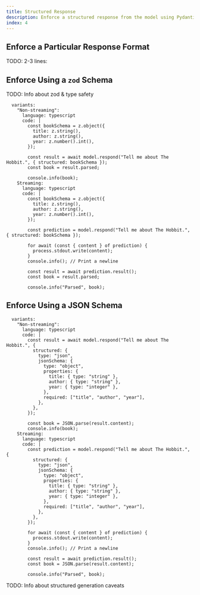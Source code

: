 ```yaml
---
title: Structured Response
description: Enforce a structured response from the model using Pydantic (Python), Zod (TypeScript), or JSON Schema
index: 4
---
```


## Enforce a Particular Response Format

TODO: 2-3 lines:

## Enforce Using a `zod` Schema

TODO: Info about zod & type safety

```lms_code_snippet
  variants:
    "Non-streaming":
      language: typescript
      code: |
        const bookSchema = z.object({
          title: z.string(),
          author: z.string(),
          year: z.number().int(),
        });

        const result = await model.respond("Tell me about The Hobbit.", { structured: bookSchema });
        const book = result.parsed;

        console.info(book);
    Streaming:
      language: typescript
      code: |
        const bookSchema = z.object({
          title: z.string(),
          author: z.string(),
          year: z.number().int(),
        });

        const prediction = model.respond("Tell me about The Hobbit.", { structured: bookSchema });

        for await (const { content } of prediction) {
          process.stdout.write(content);
        }
        console.info(); // Print a newline

        const result = await prediction.result();
        const book = result.parsed;

        console.info("Parsed", book);
```

## Enforce Using a JSON Schema

```lms_code_snippet
  variants:
    "Non-streaming":
      language: typescript
      code: |
        const result = await model.respond("Tell me about The Hobbit.", {
          structured: {
            type: "json",
            jsonSchema: {
              type: "object",
              properties: {
                title: { type: "string" },
                author: { type: "string" },
                year: { type: "integer" },
              },
              required: ["title", "author", "year"],
            },
          },
        });

        const book = JSON.parse(result.content);
        console.info(book);
    Streaming:
      language: typescript
      code: |
        const prediction = model.respond("Tell me about The Hobbit.", {
          structured: {
            type: "json",
            jsonSchema: {
              type: "object",
              properties: {
                title: { type: "string" },
                author: { type: "string" },
                year: { type: "integer" },
              },
              required: ["title", "author", "year"],
            },
          },
        });

        for await (const { content } of prediction) {
          process.stdout.write(content);
        }
        console.info(); // Print a newline

        const result = await prediction.result();
        const book = JSON.parse(result.content);

        console.info("Parsed", book);
```

TODO: Info about structured generation caveats

<!-- ## Overview

Once you have [downloaded and loaded](/docs/basics/index) a large language model,
you can use it to respond to input through the API. This article covers getting JSON structured output, but you can also
[request text completions](/docs/api/sdk/completion),
[request chat responses](/docs/api/sdk/chat-completion), and
[use a vision-language model to chat about images](/docs/api/sdk/image-input).

### Usage

Certain models are trained to output valid JSON data that conforms to
a user-provided schema, which can be used programmatically in applications
that need structured data. This structured data format is supported by both
[`complete`](/docs/api/sdk/completion) and [`respond`](/docs/api/sdk/chat-completion)
methods, and relies on Pydantic in Python and Zod in TypeScript.

```lms_code_snippet
  variants:
    TypeScript:
      language: typescript
      code: |
        import { LMStudioClient } from "@lmstudio/sdk";
        import { z } from "zod";

        const Book = z.object({
          title: z.string(),
          author: z.string(),
          year: z.number().int()
        })

        const client = new LMStudioClient();
        const llm = await client.llm.model();

        const response = await llm.respond(
          "Tell me about The Hobbit.",
          { structured: Book },
        )

        console.log(response.content.title)
``` -->
